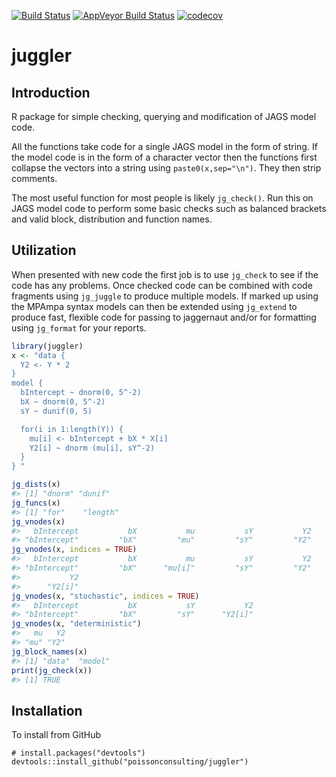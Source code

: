 
<!-- README.md is generated from README.Rmd. Please edit that file -->
[![Build Status](https://travis-ci.org/poissonconsulting/juggler.svg)](https://travis-ci.org/poissonconsulting/juggler) [![AppVeyor Build Status](https://ci.appveyor.com/api/projects/status/github/poissonconsulting/juggler?branch=master&svg=true)](https://ci.appveyor.com/project/poissonconsulting/juggler) [![codecov](https://codecov.io/gh/poissonconsulting/juggler/branch/master/graph/badge.svg)](https://codecov.io/gh/poissonconsulting/juggler)

juggler
=======

Introduction
------------

R package for simple checking, querying and modification of JAGS model code.

All the functions take code for a single JAGS model in the form of string. If the model code is in the form of a character vector then the functions first collapse the vectors into a string using `paste0(x,sep="\n")`. They then strip comments.

The most useful function for most people is likely `jg_check()`. Run this on JAGS model code to perform some basic checks such as balanced brackets and valid block, distribution and function names.

Utilization
-----------

When presented with new code the first job is to use `jg_check` to see if the code has any problems. Once checked code can be combined with code fragments using `jg_juggle` to produce multiple models. If marked up using the MPAmpa syntax models can then be extended using `jg_extend` to produce fast, flexible code for passing to jaggernaut and/or for formatting using `jg_format` for your reports.

``` r
library(juggler)
x <- "data {
  Y2 <- Y * 2
}  
model {
  bIntercept ~ dnorm(0, 5^-2)
  bX ~ dnorm(0, 5^-2)
  sY ~ dunif(0, 5)

  for(i in 1:length(Y)) {
    mu[i] <- bIntercept + bX * X[i]
    Y2[i] ~ dnorm (mu[i], sY^-2)
  }
} "

jg_dists(x)
#> [1] "dnorm" "dunif"
jg_funcs(x)
#> [1] "for"    "length"
jg_vnodes(x)
#>   bIntercept           bX           mu           sY           Y2 
#> "bIntercept"         "bX"         "mu"         "sY"         "Y2"
jg_vnodes(x, indices = TRUE)
#>   bIntercept           bX           mu           sY           Y2 
#> "bIntercept"         "bX"      "mu[i]"         "sY"         "Y2" 
#>           Y2 
#>      "Y2[i]"
jg_vnodes(x, "stochastic", indices = TRUE)
#>   bIntercept           bX           sY           Y2 
#> "bIntercept"         "bX"         "sY"      "Y2[i]"
jg_vnodes(x, "deterministic")
#>   mu   Y2 
#> "mu" "Y2"
jg_block_names(x)
#> [1] "data"  "model"
print(jg_check(x))
#> [1] TRUE
```

Installation
------------

To install from GitHub

    # install.packages("devtools")
    devtools::install_github("poissonconsulting/juggler")
